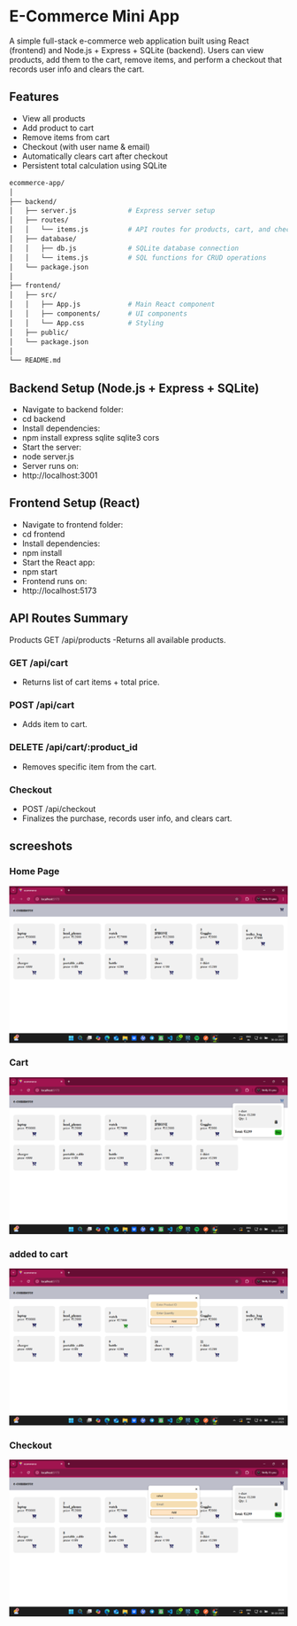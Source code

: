 # E-Commerce Mini App
A simple full-stack e-commerce web application built using React (frontend) and Node.js + Express + SQLite (backend).
Users can view products, add them to the cart, remove items, and perform a checkout that records user info and clears the cart.

## Features

- View all products
- Add product to cart
- Remove items from cart
- Checkout (with user name & email)
- Automatically clears cart after checkout
- Persistent total calculation using SQLite

```bash
ecommerce-app/
│
├── backend/
│   ├── server.js             # Express server setup
│   ├── routes/
│   │   └── items.js          # API routes for products, cart, and checkout
│   ├── database/
│   │   ├── db.js             # SQLite database connection
│   │   └── items.js          # SQL functions for CRUD operations
│   └── package.json
│
├── frontend/
│   ├── src/
│   │   ├── App.js            # Main React component
│   │   ├── components/       # UI components
│   │   └── App.css           # Styling
│   ├── public/
│   └── package.json
│
└── README.md
```

## Backend Setup (Node.js + Express + SQLite)
- Navigate to backend folder:
- cd backend
- Install dependencies:
- npm install express sqlite sqlite3 cors
- Start the server:
- node server.js
- Server runs on:
- http://localhost:3001

## Frontend Setup (React)
- Navigate to frontend folder:
- cd frontend
- Install dependencies:
- npm install
- Start the React app:
- npm start
- Frontend runs on:
- http://localhost:5173

## API Routes Summary
Products
GET /api/products
-Returns all available products.

### GET /api/cart
- Returns list of cart items + total price.

### POST /api/cart
- Adds item to cart.

### DELETE /api/cart/:product_id
- Removes specific item from the cart.

### Checkout
- POST /api/checkout
- Finalizes the purchase, records user info, and clears cart.

## screeshots

### Home Page
![Home Page](https://github.com/psawner/e-commerce/blob/main/src/images/home.png)

### Cart
![Cart](https://github.com/psawner/e-commerce/blob/main/src/images/cart.png)

### added to cart
![Added to Cart](https://github.com/psawner/e-commerce/blob/main/src/images/addcart.png)

### Checkout
![Checkout](https://github.com/psawner/e-commerce/blob/main/src/images/checkout.png)